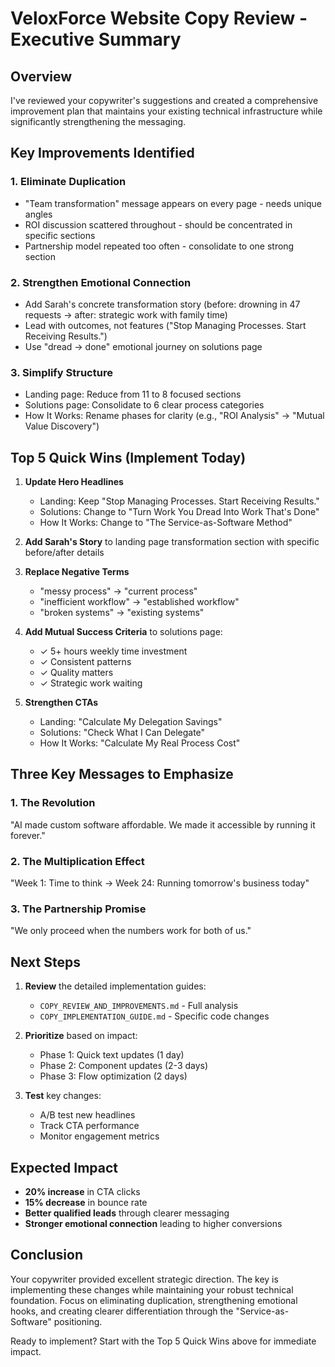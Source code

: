 # VeloxForce Website Copy Review - Executive Summary

## Overview
I've reviewed your copywriter's suggestions and created a comprehensive improvement plan that maintains your existing technical infrastructure while significantly strengthening the messaging.

## Key Improvements Identified

### 1. **Eliminate Duplication**
- "Team transformation" message appears on every page - needs unique angles
- ROI discussion scattered throughout - should be concentrated in specific sections
- Partnership model repeated too often - consolidate to one strong section

### 2. **Strengthen Emotional Connection**
- Add Sarah's concrete transformation story (before: drowning in 47 requests → after: strategic work with family time)
- Lead with outcomes, not features ("Stop Managing Processes. Start Receiving Results.")
- Use "dread → done" emotional journey on solutions page

### 3. **Simplify Structure**
- Landing page: Reduce from 11 to 8 focused sections
- Solutions page: Consolidate to 6 clear process categories
- How It Works: Rename phases for clarity (e.g., "ROI Analysis" → "Mutual Value Discovery")

## Top 5 Quick Wins (Implement Today)

1. **Update Hero Headlines**
   - Landing: Keep "Stop Managing Processes. Start Receiving Results."
   - Solutions: Change to "Turn Work You Dread Into Work That's Done"
   - How It Works: Change to "The Service-as-Software Method"

2. **Add Sarah's Story** to landing page transformation section with specific before/after details

3. **Replace Negative Terms**
   - "messy process" → "current process"
   - "inefficient workflow" → "established workflow"
   - "broken systems" → "existing systems"

4. **Add Mutual Success Criteria** to solutions page:
   - ✓ 5+ hours weekly time investment
   - ✓ Consistent patterns
   - ✓ Quality matters
   - ✓ Strategic work waiting

5. **Strengthen CTAs**
   - Landing: "Calculate My Delegation Savings"
   - Solutions: "Check What I Can Delegate"
   - How It Works: "Calculate My Real Process Cost"

## Three Key Messages to Emphasize

### 1. **The Revolution**
"AI made custom software affordable. We made it accessible by running it forever."

### 2. **The Multiplication Effect**
"Week 1: Time to think → Week 24: Running tomorrow's business today"

### 3. **The Partnership Promise**
"We only proceed when the numbers work for both of us."

## Next Steps

1. **Review** the detailed implementation guides:
   - `COPY_REVIEW_AND_IMPROVEMENTS.md` - Full analysis
   - `COPY_IMPLEMENTATION_GUIDE.md` - Specific code changes

2. **Prioritize** based on impact:
   - Phase 1: Quick text updates (1 day)
   - Phase 2: Component updates (2-3 days)
   - Phase 3: Flow optimization (2 days)

3. **Test** key changes:
   - A/B test new headlines
   - Track CTA performance
   - Monitor engagement metrics

## Expected Impact
- **20% increase** in CTA clicks
- **15% decrease** in bounce rate
- **Better qualified leads** through clearer messaging
- **Stronger emotional connection** leading to higher conversions

## Conclusion
Your copywriter provided excellent strategic direction. The key is implementing these changes while maintaining your robust technical foundation. Focus on eliminating duplication, strengthening emotional hooks, and creating clearer differentiation through the "Service-as-Software" positioning.

Ready to implement? Start with the Top 5 Quick Wins above for immediate impact.